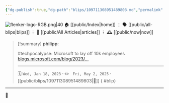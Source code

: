 ```yaml
---
{"dg-publish":true,"dg-path":"blips/109711308951489803.md","permalink":"/blips/109711308951489803/","title":"philipp on mastodon @ 2023-01-18"}
---
```



<div class="transclusion internal-embed is-loaded"><div class="markdown-embed">




![flenker-logo-RGB.png|40](/img/user/attachments/flenker-logo-RGB.png)
🏠 [[public/Index\|home]]  ⋮ 🗣️ [[public/all-blips\|blips]] ⋮  📝 [[public/All Articles\|articles]]  ⋮ 🕰️ [[public/now\|now]]


</div></div>


> [!summary] **philipp**:
>
> #techpocalypse: Microsoft to lay off 10k employees [blogs.microsoft.com/blog/2023/…](https://blogs.microsoft.com/blog/2023/01/18/subject-focusing-on-our-short-and-long-term-opportunity/)
> - - -
>
> 🗓️ <code>Wed, Jan 18, 2023</code>  · ✏️ <code> Fri, May 2, 2025</code>  · [[public/blips/109711308951489803\|🔗]]
{ #blip}


- - -

 👾
